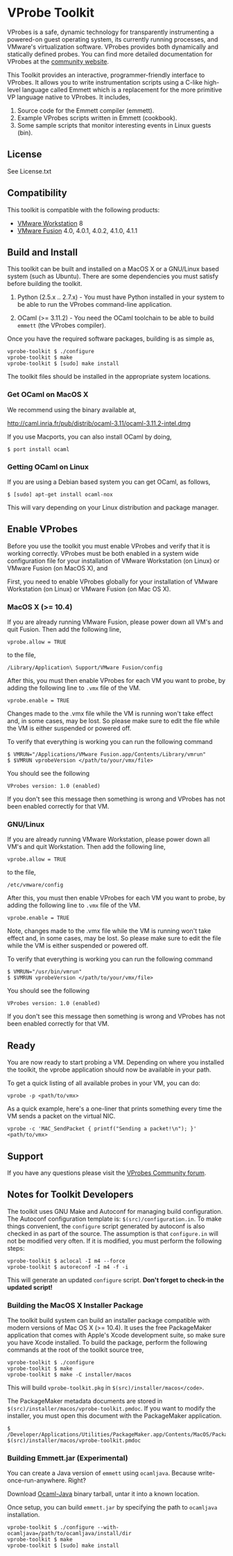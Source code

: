 # VProbe Toolkit

VProbes is a safe, dynamic technology for transparently instrumenting
a powered-on guest operating system, its currently running processes,
and VMware's virtualization software. VProbes provides both dynamically
and statically defined probes. You can find more detailed documentation
for VProbes at the [community website][1].

This Toolkit provides an interactive, programmer-friendly interface to
VProbes. It allows you to write instrumentation scripts using a C-like
high-level language called Emmett which is a replacement for the more
primitive VP language native to VProbes. It includes,

1. Source code for the Emmett compiler (emmett).
2. Example VProbes scripts written in Emmett (cookbook).
3. Some sample scripts that monitor interesting events in Linux
   guests (bin).


## License

See License.txt


## Compatibility

This toolkit is compatible with the following products:

* [VMware Workstation][2] 8
* [VMware Fusion][3] 4.0, 4.0.1, 4.0.2, 4.1.0, 4.1.1

[2]:http://www.vmware.com/products/workstation/
[3]:http://www.vmware.com/products/fusion/

## Build and Install

This toolkit can be built and installed on a MacOS X or a GNU/Linux
based system (such as Ubuntu). There are some dependencies you must
satisfy before building the toolkit.

1. Python (2.5.x .. 2.7.x) - You must have Python installed in your
   system to be able to run the VProbes command-line application.

2. OCaml (>= 3.11.2) - You need the OCaml toolchain to be able to
   build `emmett` (the VProbes compiler).

Once you have the required software packages, building is as simple
as,

    vprobe-toolkit $ ./configure 
    vprobe-toolkit $ make
    vprobe-toolkit $ [sudo] make install


The toolkit files should be installed in the appropriate system
locations.


### Get OCaml on MacOS X

We recommend using the binary available at,

http://caml.inria.fr/pub/distrib/ocaml-3.11/ocaml-3.11.2-intel.dmg

If you use Macports, you can also install OCaml by doing,

    $ port install ocaml

### Getting OCaml on Linux

If you are using a Debian based system you can get OCaml, as follows,

    $ [sudo] apt-get install ocaml-nox

This will vary depending on your Linux distribution and package manager.


## Enable VProbes

Before you use the toolkit you must enable VProbes and verify that it is
working correctly. VProbes must be both enabled in a system wide configuration
file for your installation of VMware Workstation (on Linux) or VMware Fusion
(on MacOS X), and 

First, you need to enable VProbes globally for your installation of VMware
Workstation (on Linux) or VMware Fusion (on Mac OS X).

### MacOS X (>= 10.4)

If you are already running VMware Fusion, please power down all VM's and
quit Fusion. Then add the following line,

    vprobe.allow = TRUE

to the file,

    /Library/Application\ Support/VMware Fusion/config

After this, you must then enable VProbes for each VM you want to probe, by
adding the following line to `.vmx` file of the VM.

    vprobe.enable = TRUE

Changes made to the .vmx file while the VM is running won't take effect and,
in some cases, may be lost.  So please make sure to edit the file while the
VM is either suspended or powered off.

To verify that everything is working you can run the following command

    $ VMRUN="/Applications/VMware Fusion.app/Contents/Library/vmrun"
    $ $VMRUN vprobeVersion </path/to/your/vmx/file>

You should see the following

    VProbes version: 1.0 (enabled)

If you don't see this message then something is wrong and VProbes has
not been enabled correctly for that VM.

### GNU/Linux

If you are already running VMware Workstation, please power down all VM's
and quit Workstation. Then add the following line,

    vprobe.allow = TRUE

to the file,

    /etc/vmware/config

After this, you must then enable VProbes for each VM you want to probe, by
adding the following line to `.vmx` file of the VM.

    vprobe.enable = TRUE

Note, changes made to the .vmx file while the VM is running won't take effect
and, in some cases, may be lost.  So please make sure to edit the file while
the VM is either suspended or powered off.

To verify that everything is working you can run the following command

    $ VMRUN="/usr/bin/vmrun"
    $ $VMRUN vprobeVersion </path/to/your/vmx/file>

You should see the following

    VProbes version: 1.0 (enabled)

If you don't see this message then something is wrong and VProbes has
not been enabled correctly for that VM.

## Ready

You are now ready to start probing a VM. Depending on where you installed
the toolkit, the vprobe application should now be available in your path.

To get a quick listing of all available probes in your VM, you can do:

    vprobe -p <path/to/vmx>

As a quick example, here's a one-liner that prints something every time
the VM sends a packet on the virtual NIC.

    vprobe -c 'MAC_SendPacket { printf("Sending a packet!\n"); }' <path/to/vmx>

## Support

If you have any questions please visit the [VProbes Community
forum](http://communities.vmware.com/community/developer/forums/vprobes).

## Notes for Toolkit Developers

The toolkit uses GNU Make and Autoconf for managing build configuration.
The Autoconf configuration template is: `$(src)/configuration.in`. To
make things convenient, the `configure` script generated by autoconf is
also checked in as part of the source. The assumption is that
`configure.in` will not be modified very often. If it is modified, you
must perform the following steps:

    vprobe-toolkit $ aclocal -I m4 --force
    vprobe-toolkit $ autoreconf -I m4 -f -i

This will generate an updated `configure` script. **Don't forget to
check-in the updated script!**

### Building the MacOS X Installer Package 

The toolkit build system can build an installer package compatible with modern
versions of Mac OS X (>= 10.4). It uses the free PackageMaker application that
comes with Apple's Xcode development suite, so make sure you have Xcode
installed. To build the package, perform the following commands at the root of
the toolkit source tree,

    vprobe-toolkit $ ./configure
    vprobe-toolkit $ make
    vprobe-toolkit $ make -C installer/macos

This will build `vprobe-toolkit.pkg` in `$(src)/installer/macos</code>`.

The PackageMaker metadata documents are stored in
`$(src)/installer/macos/vprobe-toolkit.pmdoc`. If you want to modify the
installer, you must open this document with the PackageMaker application.

    $ /Developer/Applications/Utilities/PackageMaker.app/Contents/MacOS/PackageMaker $(src)/installer/macos/vprobe-toolkit.pmdoc

### Building Emmett.jar (Experimental)

You can create a Java version of `emmett` using `ocamljava`. Because
write-once-run-anywhere. Right?

Download [Ocaml-Java](http://ocamljava.x9c.fr/downloads.html) binary tarball,
untar it into a known location.

Once setup, you can build `emmett.jar` by specifying the path to `ocamljava`
installation.

    vprobe-toolkit $ ./configure --with-ocamljava=/path/to/ocamljava/install/dir
    vprobe-toolkit $ make
    vprobe-toolkit $ [sudo] make install


[1]:http://communities.vmware.com/community/vmtn/developer/forums/vprobes
[2]:http://www.vmware.com/products/workstation/
[3]:http://www.vmware.com/products/fusion/
